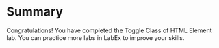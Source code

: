 # Summary

Congratulations! You have completed the Toggle Class of HTML Element lab. You can practice more labs in LabEx to improve your skills.
